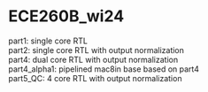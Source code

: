 # ECE260B_wi24
part1: single core RTL\
part2: single core RTL with output normalization\
part4: dual core RTL with output normalization\
part4_alpha1: pipelined mac8in base based on part4\
part5_QC: 4 core RTL with output normalization
